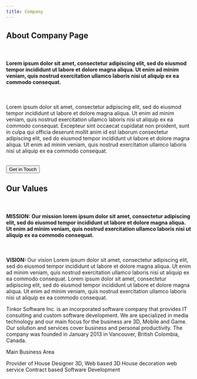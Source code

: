 ```yaml
---
title: Company
---
```

<div id="about" class="container-fluid">
  <div class="row">
    <div class="col-sm-8">
      <h2>About Company Page</h2><br>
      <h4>Lorem ipsum dolor sit amet, consectetur adipiscing elit, sed do eiusmod tempor incididunt ut labore et dolore magna aliqua. Ut enim ad minim veniam, quis nostrud exercitation ullamco laboris nisi ut aliquip ex ea commodo consequat.</h4><br>
      <p>Lorem ipsum dolor sit amet, consectetur adipiscing elit, sed do eiusmod tempor incididunt ut labore et dolore magna aliqua. Ut enim ad minim veniam, quis nostrud exercitation ullamco laboris nisi ut aliquip ex ea commodo consequat. Excepteur sint occaecat cupidatat non proident, sunt in culpa qui officia deserunt mollit anim id est laborum consectetur adipiscing elit, sed do eiusmod tempor incididunt ut labore et dolore magna aliqua. Ut enim ad minim veniam, quis nostrud exercitation ullamco laboris nisi ut aliquip ex ea commodo consequat.</p>
      <br><button class="btn btn-default btn-lg">Get in Touch</button>
    </div>
    <div class="col-sm-4">
      <span class="glyphicon glyphicon-signal logo"></span>
    </div>
  </div>
</div>

<div class="container-fluid bg-grey">
  <div class="row">
    <div class="col-sm-4">
      <span class="glyphicon glyphicon-globe logo slideanim"></span>
    </div>
    <div class="col-sm-8">
      <h2>Our Values</h2><br>
      <h4><strong>MISSION:</strong> Our mission lorem ipsum dolor sit amet, consectetur adipiscing elit, sed do eiusmod tempor incididunt ut labore et dolore magna aliqua. Ut enim ad minim veniam, quis nostrud exercitation ullamco laboris nisi ut aliquip ex ea commodo consequat.</h4><br>
      <p><strong>VISION:</strong> Our vision Lorem ipsum dolor sit amet, consectetur adipiscing elit, sed do eiusmod tempor incididunt ut labore et dolore magna aliqua. Ut enim ad minim veniam, quis nostrud exercitation ullamco laboris nisi ut aliquip ex ea commodo consequat.
      Lorem ipsum dolor sit amet, consectetur adipiscing elit, sed do eiusmod tempor incididunt ut labore et dolore magna aliqua. Ut enim ad minim veniam, quis nostrud exercitation ullamco laboris nisi ut aliquip ex ea commodo consequat.</p>
    </div>
  </div>
</div>

Tinkor Software Inc. is an incorporated software company that provides IT consulting and custom software development. We are specialized in media technology and our main focus for the business are 3D, Mobile and Game. Our solution and services cover business and personal productivity. The company was founded in January 2013 in Vancouver, British Colombia, Canada.

Main Business Area

Provider of House Designer 3D, Web based 3D House decoration web service
Contract based Software Development
